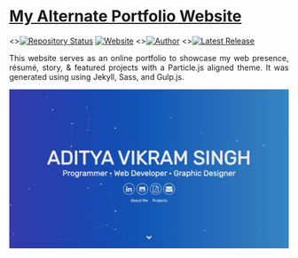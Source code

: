 # <a href="https://people.umass.edu/avsingh" target="_blank">My Alternate Portfolio Website</a>

<>[![Repository Status](https://img.shields.io/badge/Repository%20Status-Maintained-dark%20green.svg)](https://github.com/AVS1508/My-Alternate-Portfolio-Website/)
[![Website](https://img.shields.io/badge/Website%20Status-Online-green)](https://paulagiovanna.github.io/)
<>[![Author](https://img.shields.io/badge/Author-Aditya%20Vikram%20Singh-blue.svg)](https://www.linkedin.com/in/AVS1508/)
<>[![Latest Release](https://img.shields.io/badge/Latest%20Release-12%20August%202020-yellow.svg)](https://github.com/AVS1508/My-Alternate-Portfolio-Website/commit/master)

 <p align="justify">This website serves as an online portfolio to showcase my web presence, résumé, story, & featured projects with a Particle.js aligned theme. It was generated using using Jekyll, Sass, and Gulp.js.</p>

![My Alternate Portfolio Website](https://raw.githubusercontent.com/AVS1508/My-Alternate-Portfolio-Website/master/My-Alternate-Portfolio-Website.jpg)

